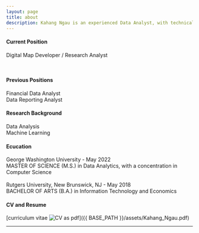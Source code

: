 ```yaml
---
layout: page
title: about
description: Kahang Ngau is an experienced Data Analyst, with technical-related work experience in both FinTech and Healthcare Industry. Seeking to utilize my 3+ years’ experience of data analysis skills on using Python, SQL, Tableau, and R. 
---
```


#### <a name="CurrentPosition"></a>Current Position
<p>Digital Map Developer / Research Analyst</p><br>


#### <a name="PreviousPosition"></a>Previous Positions
Financial Data Analyst<br>
Data Reporting Analyst<br>


#### <a name="ResearchBackground"></a>Research Background
Data Analysis<br>
Machine Learning<br>



#### <a name="Education"></a>Ecucation
George Washington University - May 2022<br>
MASTER OF SCIENCE (M.S.) in Data Analytics, with a concentration in Computer Science<br>
<br>
Rutgers University, New Brunswick, NJ - May 2018<br>
BACHELOR OF ARTS (B.A.) in Information Technology and Economics




#### <a name="CVandResume"></a>CV and Resume
[curriculum vitae ![CV as pdf](icons16/pdf-icon.png)]({{ BASE_PATH }}/assets/Kahang_Ngau.pdf)

---




